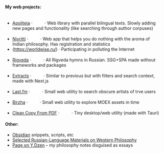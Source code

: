 #### My web projects:
- [Apoliteia](https://apoliteia.ru) · [![GitHub Logo](https://github.com/siebentod/siebentod/blob/main/assets/github.svg)](https://github.com/siebentod/apoliteia) · Web library with parallel bilingual texts. Slowly adding new pages and functionality (like searching through author corpuses)
- [Nivritti](https://nivritti.vercel.app/) · [![GitHub Logo](https://github.com/siebentod/siebentod/blob/main/assets/github.svg)](https://github.com/siebentod/nivritti) · Web app that helps you do nothing with the aroma of Indian philosophy. Has registration and statistics
- (https://worldwise.ru/) · Participating in polluting the Internet
- [Rigveda](https://rigveda-hymns.vercel.app/) · [![GitHub Logo](https://github.com/siebentod/siebentod/blob/main/assets/github.svg)](https://github.com/siebentod/rigveda-purejs) · All Rigveda hymns in Russian. SSG+SPA made without frameworks and packages
- [Extracts](https://extracts-next.vercel.app/) · [![GitHub Logo](https://github.com/siebentod/siebentod/blob/main/assets/github.svg)](https://github.com/siebentod/philosophy-extracts) · Similar to previous but with filters and search context, made with Next.js
- [Last.fm](https://lastfm-obscure-artists.vercel.app/) · [![GitHub Logo](https://github.com/siebentod/siebentod/blob/main/assets/github.svg)](https://github.com/siebentod/lastfm-obscure-artists) · Small web utility to search obscure artists of trve users
- [Birzha](https://birzha.vercel.app/) · [![GitHub Logo](https://github.com/siebentod/siebentod/blob/main/assets/github.svg)](https://github.com/siebentod/birzha) · Small web utility to explore MOEX assets in time
- [Clean Copy From PDF](https://github.com/siebentod/clean-copy-from-pdf/releases) · [![GitHub Logo](https://github.com/siebentod/siebentod/blob/main/assets/github.svg)](https://github.com/siebentod/clean-copy-from-pdf) · Tiny desktop/web utility (made with Tauri)
#### Other:
- [Obsidian](https://github.com/siebentod/obsidian-snippets) snippets, scripts, etc
- [Selected Russian-Language Materials on Western Philosophy](https://github.com/siebentod/history-of-philosophy)
- [Page on Y.Dzen](https://dzen.ru/phil) – my philosophy notes disguised as essays

